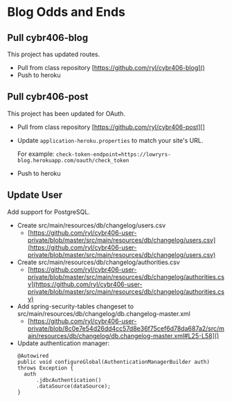 # Blog Odds and Ends

## Pull cybr406-blog

This project has updated routes.

* Pull from class repository [https://github.com/ryl/cybr406-blog]()
* Push to heroku

## Pull cybr406-post

This project has been updated for OAuth.

* Pull from class repository [https://github.com/ryl/cybr406-post][]
* Update `application-heroku.properties` to match your site's URL.

  For example: `check-token-endpoint=https://lowryrs-blog.herokuapp.com/oauth/check_token`
* Push to heroku

## Update User

Add support for PostgreSQL.

* Create src/main/resources/db/changelog/users.csv
  * [https://github.com/ryl/cybr406-user-private/blob/master/src/main/resources/db/changelog/users.csv](https://github.com/ryl/cybr406-user-private/blob/master/src/main/resources/db/changelog/users.csv)
* Create src/main/resources/db/changelog/authorities.csv
  * [https://github.com/ryl/cybr406-user-private/blob/master/src/main/resources/db/changelog/authorities.csv](https://github.com/ryl/cybr406-user-private/blob/master/src/main/resources/db/changelog/authorities.csv)
* Add spring-security-tables changeset to src/main/resources/db/changelog/db.changelog-master.xml
  * [https://github.com/ryl/cybr406-user-private/blob/8c0e7e54d26dd4cc57d8e36f75cef6d78da687a2/src/main/resources/db/changelog/db.changelog-master.xml#L25-L58]()
* Update authentication manager:
  ```
  @Autowired
  public void configureGlobal(AuthenticationManagerBuilder auth) throws Exception {
    auth
        .jdbcAuthentication()
        .dataSource(dataSource);
  }
  ```

